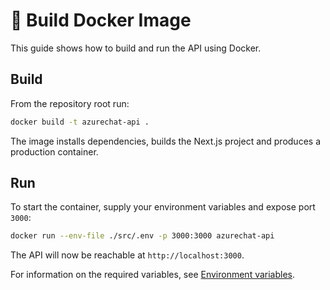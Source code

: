 # 🐳 Build Docker Image

This guide shows how to build and run the API using Docker.

## Build

From the repository root run:

```bash
docker build -t azurechat-api .
```

The image installs dependencies, builds the Next.js project and produces a production container.

## Run

To start the container, supply your environment variables and expose port `3000`:

```bash
docker run --env-file ./src/.env -p 3000:3000 azurechat-api
```

The API will now be reachable at `http://localhost:3000`.

For information on the required variables, see [Environment variables](./9-environment-variables.md).

